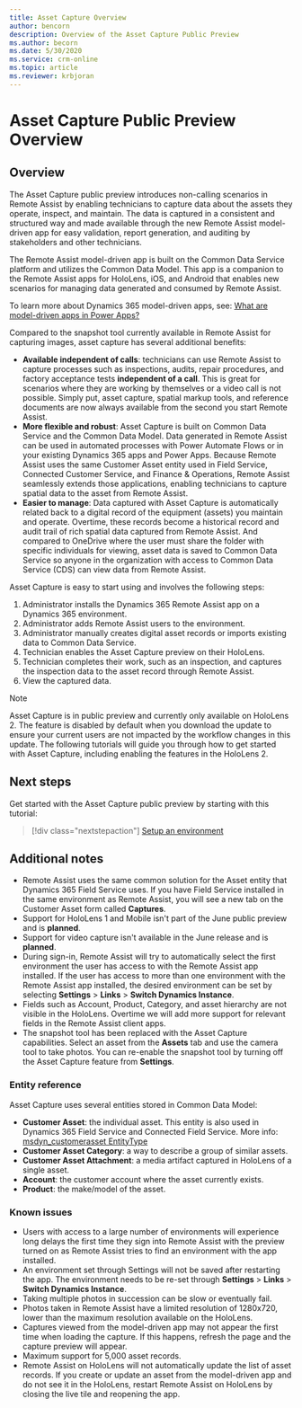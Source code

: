 ```yaml
---
title: Asset Capture Overview 
author: bencorn
description: Overview of the Asset Capture Public Preview 
ms.author: becorn
ms.date: 5/30/2020
ms.service: crm-online
ms.topic: article
ms.reviewer: krbjoran
---
```

# Asset Capture Public Preview Overview

## Overview
The Asset Capture public preview introduces non-calling scenarios in Remote Assist by enabling technicians to capture data about the assets they operate, inspect, and maintain. The data is captured in a consistent and structured way and made available through the new Remote Assist model-driven app for easy validation, report generation, and auditing by stakeholders and other technicians.

The Remote Assist model-driven app is built on the Common Data Service platform and utilizes the Common Data Model. This app is a companion to the Remote Assist apps for HoloLens, iOS, and Android that enables new scenarios for managing data generated and consumed by Remote Assist.

To learn more about Dynamics 365 model-driven apps, see: [What are model-driven apps in Power Apps?](https://docs.microsoft.com/powerapps/maker/model-driven-apps/model-driven-app-overview)

Compared to the snapshot tool currently available in Remote Assist for capturing images, asset capture has several additional benefits:

- **Available independent of calls**: technicians can use Remote Assist to capture processes such as inspections, audits, repair procedures, and factory acceptance tests **independent of a call**. This is great for scenarios where they are working by themselves or a video call is not possible. Simply put, asset capture, spatial markup tools, and reference documents are now always available from the second you start Remote Assist.
- **More flexible and robust**: Asset Capture is built on Common Data Service and the Common Data Model. Data generated in Remote Assist can be used in automated processes with Power Automate Flows or in your existing Dynamics 365 apps and Power Apps. Because Remote Assist uses the same Customer Asset entity used in Field Service, Connected Customer Service, and Finance & Operations, Remote Assist seamlessly extends those applications, enabling technicians to capture spatial data to the asset from Remote Assist.
- **Easier to manage**: Data captured with Asset Capture is automatically related back to a digital record of the equipment (assets) you maintain and operate. Overtime, these records become a historical record and audit trail of rich spatial data captured from Remote Assist. And compared to OneDrive where the user must share the folder with specific individuals for viewing, asset data is saved to Common Data Service so anyone in the organization with access to Common Data Service (CDS) can view data from Remote Assist.

Asset Capture is easy to start using and involves the following steps:

1. Administrator installs the Dynamics 365 Remote Assist app on a Dynamics 365 environment.
2. Administrator adds Remote Assist users to the environment.
3. Administrator manually creates digital asset records or imports existing data to Common Data Service.
4. Technician enables the Asset Capture preview on their HoloLens.
5. Technician completes their work, such as an inspection, and captures the inspection data to the asset record through Remote Assist.
6. View the captured data.

> [!NOTE]
> Asset Capture is in public preview and currently only available on HoloLens 2. The feature is disabled by default when you download the update to ensure your current users are not impacted by the workflow changes in this update. The following tutorials will guide you through how to get started with Asset Capture, including enabling the features in the HoloLens 2.

## Next steps

Get started with the Asset Capture public preview by starting with this tutorial:

> [!div class="nextstepaction"]
> [Setup an environment](./asset-capture-setup-environment.md)

## Additional notes

- Remote Assist uses the same common solution for the Asset entity that Dynamics 365 Field Service uses. If you have Field Service installed in the same environment as Remote Assist, you will see a new tab on the Customer Asset form called **Captures**.
- Support for HoloLens 1 and Mobile isn't part of the June public preview and is **planned**.
- Support for video capture isn't available in the June release and is **planned**.
- During sign-in, Remote Assist will try to automatically select the first environment the user has access to with the Remote Assist app installed. If the user has access to more than one environment with the Remote Assist app installed, the desired environment can be set by selecting **Settings** > **Links** > **Switch Dynamics Instance**.
- Fields such as Account, Product, Category, and asset hierarchy are not visible in the HoloLens. Overtime we will add more support for relevant fields in the Remote Assist client apps.
- The snapshot tool has been replaced with the Asset Capture capabilities. Select an asset from the **Assets** tab and use the camera tool to take photos. You can re-enable the snapshot tool by turning off the Asset Capture feature from **Settings**.

### Entity reference

Asset Capture uses several entities stored in Common Data Model:

- **Customer Asset**: the individual asset. This entity is also used in Dynamics 365 Field Service and Connected Field Service. More info: [msdyn_customerasset EntityType](https://docs.microsoft.com/dynamics365/customer-engagement/web-api/msdyn_customerasset?view=dynamics-ce-odata-9)
- **Customer Asset Category**: a way to describe a group of similar assets.
- **Customer Asset Attachment**: a media artifact captured in HoloLens of a single asset.
- **Account**: the customer account where the asset currently exists.
- **Product**: the make/model of the asset.

### Known issues

- Users with access to a large number of environments will experience long delays the first time they sign into Remote Assist with the preview turned on as Remote Assist tries to find an environment with the app installed.
- An environment set through Settings will not be saved after restarting the app. The environment needs to be re-set through **Settings** > **Links** > **Switch Dynamics Instance**.
- Taking multiple photos in succession can be slow or eventually fail.
- Photos taken in Remote Assist have a limited resolution of 1280x720, lower than the maximum resolution available on the HoloLens.
- Captures viewed from the model-driven app may not appear the first time when loading the capture. If this happens, refresh the page and the capture preview will appear.
- Maximum support for 5,000 asset records.
- Remote Assist on HoloLens will not automatically update the list of asset records. If you create or update an asset from the model-driven app and do not see it in the HoloLens, restart Remote Assist on HoloLens by closing the live tile and reopening the app.
